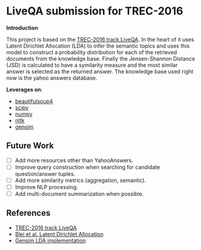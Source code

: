 # LiveQA submission for TREC-2016

**Introduction**
    
This project is based on the [TREC-2016 track LiveQA](https://sites.google.com/site/trecliveqa2016/call-for-participation).
In the heart of it uses Latent Dirichlet Allocation (LDA) to infer the semantic topics and uses this model to construct
a probability distribution for each of the retrieved documents from the knowledge base. Finally the Jensen-Shannon
Distance (JSD) is calculated to have a symilarity measure and the most similar answer is selected as the returned answer.
The knowledge base used right now is the yahoo answers database. 

**Leverages on**:
  - [beautifulsoup4](https://www.crummy.com/software/BeautifulSoup/bs4/doc/)
  - [scipy](https://pypi.python.org/pypi/scipy)
  - [numpy](https://pypi.python.org/pypi/numpy)
  - [nltk](http://www.nltk.org/)
  - [gensim](http://radimrehurek.com/gensim/)

## Future Work

  * [ ] Add more resources other than YahooAnswers.
  * [ ] Improve query construction when searching for candidate question/answer tuples.
  * [ ] Add more similarity metrics (aggregation, semantic).
  * [ ] Improve NLP processing.
  * [ ] Add multi-document summarization when possible.

## References 
  
  - [TREC-2016 track LiveQA](https://sites.google.com/site/trecliveqa2016/call-for-participation) 
  - [Blei et al. Latent Dirichlet Allocation](http://www.cs.princeton.edu/~blei/papers/BleiNgJordan2003.pdf)
  - [Gensim LDA implementation](https://github.com/piskvorky/gensim/blob/develop/gensim/models/ldamodel.py)
